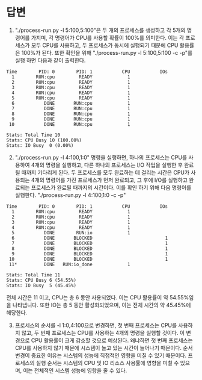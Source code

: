 # 답변

1. "./process-run.py -l 5:100,5:100"은 두 개의 프로세스를 생성하고 각 5개의 명령어를 가지며, 각 명령어가 CPU를 사용할 확률이 100%를 의미한다. 이는 각 프로세스가 모두 CPU를 사용하고, 두 프로세스가 동시에 실행되기 때문에 CPU 활용률은 100%가 된다. 또한 확인을 위해 "./process-run.py -l 5:100,5:100 -c -p"를 실행 하면 다음과 같이 출력한다.
```
Time        PID: 0        PID: 1           CPU           IOs
  1        RUN:cpu         READY             1          
  2        RUN:cpu         READY             1          
  3        RUN:cpu         READY             1          
  4        RUN:cpu         READY             1          
  5        RUN:cpu         READY             1          
  6           DONE       RUN:cpu             1          
  7           DONE       RUN:cpu             1          
  8           DONE       RUN:cpu             1          
  9           DONE       RUN:cpu             1          
 10           DONE       RUN:cpu             1          

Stats: Total Time 10
Stats: CPU Busy 10 (100.00%)
Stats: IO Busy  0 (0.00%)
```

2. "./process-run.py -l 4:100,1:0" 명령을 실행하면, 하나의 프로세스는 CPU를 사용하여 4개의 명령을 실행하고, 다른 하나의 프로세스는 I/O 작업을 실행한 후 완료될 때까지 기다리게 된다. 두 프로세스를 모두 완료하는 데 걸리는 시간은 CPU가 사용되는 4개의 명령어를 가진 프로세스가 먼저 완료되고, 그 후에 I/O를 실행하고 완료되는 프로세스가 완료될 때까지의 시간이다. 이를 확인 하기 위해 다음 명령어를 실행한다. "./process-run.py -l 4:100,1:0 -c -p"

```
Time        PID: 0        PID: 1           CPU           IOs
  1        RUN:cpu         READY             1          
  2        RUN:cpu         READY             1          
  3        RUN:cpu         READY             1          
  4        RUN:cpu         READY             1          
  5           DONE        RUN:io             1          
  6           DONE       BLOCKED                           1
  7           DONE       BLOCKED                           1
  8           DONE       BLOCKED                           1
  9           DONE       BLOCKED                           1
 10           DONE       BLOCKED                           1
 11*          DONE   RUN:io_done             1          

Stats: Total Time 11
Stats: CPU Busy 6 (54.55%)
Stats: IO Busy  5 (45.45%)
```

전체 시간은 11 이고, CPU는 총 6 동안 사용되었다. 이는 CPU 활용률이 약 54.55%임을 나타냅니다. 또한 IO는 총 5 동안 활성화되었으며, 이는 전체 시간의 약 45.45%에 해당한다.

3.  프로세스의 순서를 -l 1:0,4:100으로 변경하면, 첫 번째 프로세스는 CPU를 사용하지 않고, 두 번째 프로세스는 CPU를 사용하는 4개의 명령을 실행할 것이다. 이 변경으로 CPU 활용률이 크게 감소할 것으로 예상된다. 왜냐하면 첫 번째 프로세스는 CPU를 사용하지 않기 때문에 시스템이 놀고 있는 시간이 늘어나기 때문이다.
순서 변경이 중요한 이유는 시스템의 성능에 직접적인 영향을 미칠 수 있기 때문이다. 프로세스의 실행 순서는 시스템의 CPU 및 IO 리소스 사용률에 영향을 미칠 수 있으며, 이는 전체적인 시스템 성능에 영향을 줄 수 있다.
